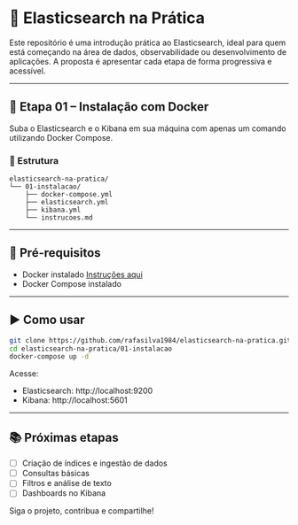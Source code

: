 # 📘 Elasticsearch na Prática

Este repositório é uma introdução prática ao Elasticsearch, ideal para quem está começando na área de dados, observabilidade ou desenvolvimento de aplicações. A proposta é apresentar cada etapa de forma progressiva e acessível.

---

## 🚀 Etapa 01 – Instalação com Docker

Suba o Elasticsearch e o Kibana em sua máquina com apenas um comando utilizando Docker Compose.

### 📁 Estrutura
```
elasticsearch-na-pratica/
└── 01-instalacao/
    ├── docker-compose.yml
    ├── elasticsearch.yml
    ├── kibana.yml
    └── instrucoes.md
```

---

## 🔧 Pré-requisitos

- Docker instalado [Instruções aqui](https://docs.docker.com/get-docker/)
- Docker Compose instalado

---

## ▶️ Como usar

```bash
git clone https://github.com/rafasilva1984/elasticsearch-na-pratica.git
cd elasticsearch-na-pratica/01-instalacao
docker-compose up -d
```

Acesse:
- Elasticsearch: http://localhost:9200
- Kibana: http://localhost:5601

---

## 📚 Próximas etapas

- [ ] Criação de índices e ingestão de dados
- [ ] Consultas básicas
- [ ] Filtros e análise de texto
- [ ] Dashboards no Kibana

Siga o projeto, contribua e compartilhe!
